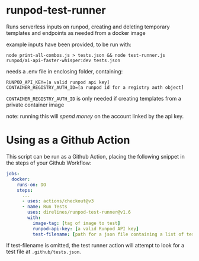 # runpod-test-runner

Runs serverless inputs on runpod, creating and deleting temporary templates and endpoints as needed from a docker image

example inputs have been provided, to be run with:

`node print-all-combos.js > tests.json && node test-runner.js runpod/ai-api-faster-whisper:dev tests.json`

needs a .env file in enclosing folder, containing:
```
RUNPOD_API_KEY=[a valid runpod api key]
CONTAINER_REGISTRY_AUTH_ID=[a runpod id for a registry auth object]
```
`CONTAINER_REGISTRY_AUTH_ID` is only needed if creating templates from a private container image

note: running this will *spend money* on the account linked by the api key.

# Using as a Github Action

This script can be run as a Github Action, placing the following snippet in the steps of your Github Workflow:

```yml
jobs:
  docker:
    runs-on: DO
    steps:
      ...
      - uses: actions/checkout@v3
      - name: Run Tests
        uses: direlines/runpod-test-runner@v1.6
        with:
          image-tag: [tag of image to test]
          runpod-api-key: [a valid Runpod API key]
          test-filename: [path for a json file containing a list of tests]
```

If test-filename is omitted, the test runner action will attempt to look for a test file at `.github/tests.json`.
